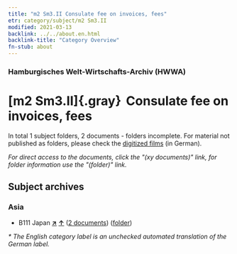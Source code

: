 ```yaml
---
title: "m2 Sm3.II Consulate fee on invoices, fees"
etr: category/subject/m2 Sm3.II
modified: 2021-03-13
backlink: ../../about.en.html
backlink-title: "Category Overview"
fn-stub: about
---
```


### Hamburgisches Welt-Wirtschafts-Archiv (HWWA)
# [m2 Sm3.II]{.gray}&#8201; Consulate fee on invoices, fees&#160; 





In total 1 subject folders, 2 documents - folders incomplete.
For material not published as folders, please check the [digitized films](/film/h1_sh) (in German).

_For direct access to the documents, click the "(xy documents)" link, for folder information use the "(folder)" link._

## Subject archives



### Asia

- B111 Japan [**&nearr;**](../../../geo/i/141272/about.en.html "Japan (all folders)") [**&uarr;**](../../../geo/about.en.html#B111 "Country category system") (<a href="https://pm20.zbw.eu/dfgview/sh/141272,144857" title="about: Japan : Consulate fee on invoices, fees" target="_blank">2 documents</a>) ([folder](http://purl.org/pressemappe20/folder/sh/141272,144857))


_* The English category label is an unchecked automated translation of the German label._

